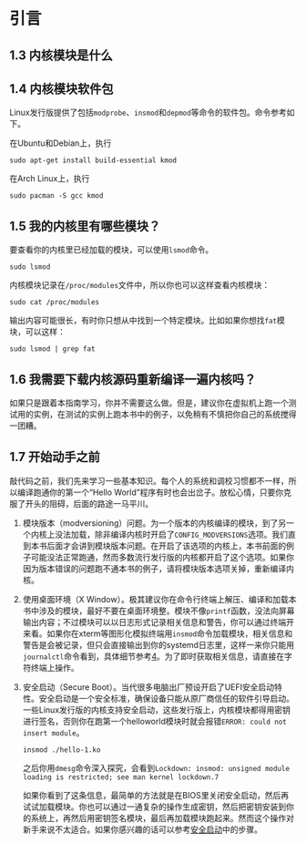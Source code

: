 # 引言

## 1.3 内核模块是什么


## 1.4 内核模块软件包

Linux发行版提供了包括`modprobe`、`insmod`和`depmod`等命令的软件包。命令参考如下。

在Ubuntu和Debian上，执行

```shell
sudo apt-get install build-essential kmod
```

在Arch Linux上，执行

```shell
sudo pacman -S gcc kmod
```

## 1.5 我的内核里有哪些模块？

要查看你的内核里已经加载的模块，可以使用`lsmod`命令。

```shell
sudo lsmod
```

内核模块记录在`/proc/modules`文件中，所以你也可以这样查看内核模块：

```shell
sudo cat /proc/modules
```

输出内容可能很长，有时你只想从中找到一个特定模块。比如如果你想找`fat`模块，可以这样：

```shell
sudo lsmod | grep fat
```

## 1.6 我需要下载内核源码重新编译一遍内核吗？

如果只是跟着本指南学习，你并不需要这么做。但是，建议你在虚拟机上跑一个测试用的实例，在测试的实例上跑本书中的例子，以免稍有不慎把你自己的系统搅得一团糟。

## 1.7 开始动手之前

敲代码之前，我们先来学习一些基本知识。每个人的系统和调校习惯都不一样，所以编译跑通你的第一个“Hello World”程序有时也会出岔子。放松心情，只要你克服了开头的阻碍，后面的路途一马平川。

1. 模块版本（modversioning）问题。为一个版本的内核编译的模块，到了另一个内核上没法加载，除非编译内核时开启了`CONFIG_MODVERSIONS`选项。我们直到本书后面才会讲到模块版本问题。在开启了该选项的内核上，本书前面的例子可能没法正常跑通，然而多数流行发行版的内核都开启了这个选项。如果你因为版本错误的问题跑不通本书的例子，请将模块版本选项关掉，重新编译内核。
2. 使用桌面环境（X Window）。极其建议你在命令行终端上解压、编译和加载本书中涉及的模块，最好不要在桌面环境整。模块不像`printf`函数，没法向屏幕输出内容；不过模块可以以日志形式记录相关信息和警告，你可以通过终端开来看。如果你在xterm等图形化模拟终端用`insmod`命令加载模块，相关信息和警告是会被记录，但只会直接输出到你的systemd日志里，这样一来你只能用`journalctl`命令看到，具体细节参考[4]()。为了即时获取相关信息，请直接在字符终端上操作。
3. 安全启动（Secure Boot）。当代很多电脑出厂预设开启了UEFI安全启动特性。安全启动是一个安全标准，确保设备只能从原厂商信任的软件引导启动。一些Linux发行版的内核支持安全启动，这些发行版上，内核模块都得用密钥进行签名，否则你在跑第一个helloworld模块时就会报错`ERROR: could not insert module`。

    ```shell
    insmod ./hello-1.ko
    ```
    
    之后你用`dmesg`命令深入探究，会看到`Lockdown: insmod: unsigned module loading is restricted; see man kernel lockdown.7`

    如果你看到了这条信息，最简单的方法就是在BIOS里关闭安全启动，然后再试试加载模块。你也可以通过一通复杂的操作生成密钥，然后把密钥安装到你的系统上，再然后用密钥签名模块，最后再加载模块跑起来。然而这个操作对新手来说不太适合。如果你感兴趣的话可以参考[安全启动]()中的步骤。
